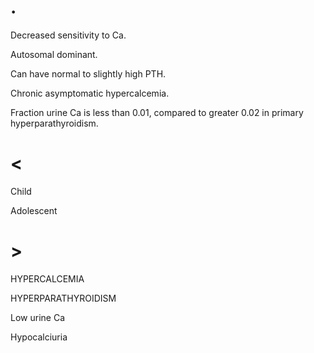 # .

Decreased sensitivity to Ca.

Autosomal dominant.

Can have normal to slightly high PTH.

Chronic asymptomatic hypercalcemia.

Fraction urine Ca is less than 0.01, compared to greater 0.02 in primary hyperparathyroidism.

# <

Child

Adolescent

# >

HYPERCALCEMIA

HYPERPARATHYROIDISM

Low urine Ca

Hypocalciuria

